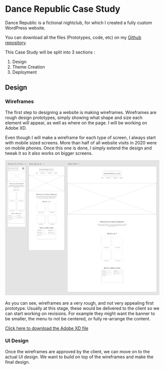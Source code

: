 # Dance Republic Case Study

Dance Republic is a fictional nightclub, for which I created a fully custom WordPress website.

You can download all the files (Prototypes, code, etc) on my [Github repository](#).

This Case Study will be split into 3 sections :

1. Design
2. Theme Creation
3. Deployment

## Design

### Wireframes

The first step to designing a website is making wireframes. Wireframes are rough design prototypes, simply showing what shape and size each element will appear, as well as where on the page. I will be working on Adobe XD.

Even though I will make a wireframe for each type of screen, I always start with mobile sized screens. More than half of all website visits in 2020 were on mobile phones. Once this one is done, I simply extend the design and tweak it so it also works on bigger screens.

<p align="center">
  <img src="wireframes.png">
</p>

As you can see, wireframes are a very rough, and not very appealing first prototype. Usually at this stage, these would be delivered to the client so we can start working on revisions. For example they might want the banner to be smaller, the menu to not be centered, or fully re-arrange the content.

[Click here to download the Adobe XD file](Wireframes.xd)

### UI Design

Once the wireframes are approved by the client, we can move on to the actual UI design. We want to build on top of the wireframes and make the final design.

